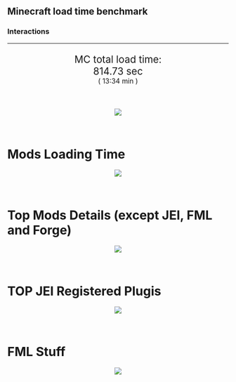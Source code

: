 ## Minecraft load time benchmark

### Interactions

---

<p align="center" style="font-size:160%;">
MC total load time:<br>
814.73 sec
<br>
<sup><sub>(
13:34 min
)</sub></sup>
</p>

<br>


<p align="center">
<img src="https://quickchart.io/chart?w=400&h=30&c={%20type:%20'horizontalBar',%20data:%20{%20datasets:%20[%20{label:%20'MODS:',%20data:%20[508.03]},%20{label:%20'FML%20stuff:',%20data:%20[306.70]}%20]%20},%20options:%20{%20scales:%20{%20xAxes:%20[{display:%20false,stacked:%20true}],%20yAxes:%20[{display:%20false,stacked:%20true}],%20},%20elements:%20{rectangle:%20{borderWidth:%202}},%20legend:%20{display:%20false,},%20plugins:%20{datalabels:%20{color:%20'white',formatter:%20(value,%20context)%20=>%20[context.dataset.label,%20value].join('%20')%20}}%20}%20}"/>
</p>

<br>

# Mods Loading Time
<p align="center">
<img src="https://quickchart.io/chart?w=400&h=300&c={%20type:%20'outlabeledPie',%20options:%20{%20cutoutPercentage:%2025,%20plugins:%20{%20legend:%20!1,%20outlabels:%20{%20stretch:%205,%20padding:%201,%20text:%20(v,i)=>[%20v.labels[v.dataIndex],'%20',%20(v.percent*1000|0)/10,%20String.fromCharCode(37)].join('')%20}%20}%20},%20data:%20{...%20`%20436e17%2057.91s%20Had%20Enough%20Items;%203C6315%2034.16s%20Had%20Enough%20Items%20(Plugins);%208f3087%2018.66s%20Forge%20Mod%20Loader;%208f3041%2017.31s%20Tech%20Reborn;%20813e81%2017.16s%20OpenComputers;%20516fa8%2014.73s%20Ender%20IO;%205161a8%2014.46s%20CraftTweaker2;%20219e4b%2013.99s%20Multiblock'd;%20213664%209.94s%20Forestry;%208f304e%209.05s%20Astral%20Sorcery;%20cd922c%208.47s%20NuclearCraft;%208c2ccd%207.93s%20Immersive%20Engineering;%206e176a%206.90s%20Unlimited%20Chisel%20Works;%202caacd%206.39s%20PneumaticCraft:%20Repressurized;%208451a8%206.14s%20LibrarianLib%20Stage%202;%20436e17%205.27s%20Integrated%20Dynamics;%20814a3e%204.87s%20RFTools;%20a87551%204.83s%20Morechids;%20a86e51%204.62s%20Extra%20Utilities%202;%20216364%204.61s%20Xaero's%20Minimap;%207c813e%204.53s%20Thaumcraft;%20444444%20144.05s%2075%20Other%20mods;%20333333%2082.65s%20228%20'Fast'%20mods%20(load%201.0s%20-%200.1s);%20222222%209.41s%20240%20'Instant'%20mods%20(load%20%3C%200.1s)%20`%20.split(';').reduce((a,%20l)%20=>%20{%20l.match(/(\w{6})%20*(\d*\.\d*)s%20(.*)/)%20.slice(1).map((a,%20i)%20=>%20[[String.fromCharCode(35),a].join(''),%20parseFloat(a),%20a][i])%20.forEach((s,%20i)%20=>%20[a.datasets[0].backgroundColor,%20a.datasets[0].data,%20a.labels][i].push(s)%20);%20return%20a%20},%20{%20labels:%20[],%20datasets:%20[{%20backgroundColor:%20[],%20data:%20[],%20borderColor:%20'rgba(22,22,22,0.3)',%20borderWidth:%201%20}]%20})%20}%20}"/>
</p>

<br>

# Top Mods Details (except JEI, FML and Forge)
<p align="center">
<img src="https://quickchart.io/chart?w=400&h=450&c={%20options:%20{%20scales:%20{%20xAxes:%20[{stacked:%20true}],%20yAxes:%20[{stacked:%20true}],%20},%20plugins:%20{%20datalabels:%20{%20anchor:%20'end',%20align:%20'top',%20color:%20'white',%20backgroundColor:%20'rgba(46,%20140,%20171,%200.6)',%20borderColor:%20'rgba(41,%20168,%20194,%201.0)',%20borderWidth:%200.5,%20borderRadius:%203,%20padding:%200,%20font:%20{size:10},%20formatter:%20(v,ctx)%20=>%20ctx.datasetIndex!=ctx.chart.data.datasets.length-1%20?%20null%20:%20[((ctx.chart.data.datasets.reduce((a,b)=>a-%20-b.data[ctx.dataIndex],0)*10)|0)/10,'s'].join('')%20},%20colorschemes:%20{%20scheme:%20'office.Damask6'%20}%20}%20},%20type:%20'bar',%20data:%20{...(()%20=>%20{%20let%20a%20=%20{%20labels:%20[],%20datasets:%20[]%20};%20`%201:%20Construction;%202:%20Loading%20Resources;%203:%20PreInitialization;%204:%20Initialization;%205:%20InterModComms$IMC;%206:%20PostInitialization;%207:%20LoadComplete;%208:%20ModIdMapping%20`%20.split(';')%20.map(l%20=>%20l.match(/\d:%20(.*)/).slice(1))%20.forEach(([name])%20=>%20a.datasets.push({%20label:%20name,%20data:%20[]%20}));%20`%201%202%203%204%205%206%207%208%20;%20Tech%20Reborn%20|%200.15|%200.01|%2010.71|%203.75|%200.00|%202.69|%200.00|%200.00;%20OpenComputers%20|%200.35|%200.02|%2012.11|%204.36|%200.32|%200.00|%200.00|%200.00;%20Ender%20IO%20|%202.62|%200.01|%205.27|%200.93|%204.38|%200.63|%200.00|%200.88;%20CraftTweaker2%20|%201.24|%200.01|%208.54|%200.01|%200.00|%204.66|%200.00|%200.00;%20Multiblock'd%20|%200.11|%200.00|%209.52|%200.35|%200.00|%204.00|%200.01|%200.00;%20Forestry%20|%201.02|%200.02|%206.14|%202.37|%200.01|%200.39|%200.00|%200.00;%20Astral%20Sorcery%20|%200.28|%200.01|%205.37|%202.26|%200.00|%201.12|%200.00|%200.00;%20NuclearCraft%20|%201.79|%200.01|%205.07|%201.11|%200.00|%200.39|%200.00|%200.11;%20Immersive%20Engineering%20|%201.35|%200.01|%201.79|%201.64|%200.00|%203.14|%200.00|%200.00;%20Unlimited%20Chisel%20Works%20|%200.07|%200.00|%206.78|%200.05|%200.00|%200.00|%200.00|%200.00;%20PneumaticCraft:%20Repressurized%20|%201.03|%200.01|%202.19|%201.45|%200.00|%201.72|%200.00|%200.00;%20LibrarianLib%20Stage%202%20|%200.01|%200.05|%205.91|%200.13|%200.00|%200.04|%200.00|%200.00%20`%20.split(';').slice(1)%20.map(l%20=>%20l.split('|').map(s%20=>%20s.trim()))%20.forEach(([name,%20...arr],%20i)%20=>%20{%20a.labels.push(name);%20arr.forEach((v,%20j)%20=>%20a.datasets[j].data[i]%20=%20v)%20});%20return%20a%20})()}%20}"/>
</p>

<br>

# TOP JEI Registered Plugis
<p align="center">
<img src="https://quickchart.io/chart?w=700&c={%20options:%20{%20elements:%20{%20rectangle:%20{%20borderWidth:%201%20}%20},%20legend:%20false%20},%20type:%20'horizontalBar',%20data:%20{...(()%20=>%20{%20let%20a%20=%20{%20labels:%20[],%20datasets:%20[{%20backgroundColor:%20'rgba(0,%2099,%20132,%200.5)',%20borderColor:%20'rgb(0,%2099,%20132)',%20data:%20[]%20}]%20};%20`%204.49:%20li.cil.oc.integration.jei.ModPluginOpenComputers;%204.16:%20cofh.thermalexpansion.plugins.jei.JEIPluginTE;%203.03:%20jeresources.jei.JEIConfig;%202.99:%20crazypants.enderio.machines.integration.jei.MachinesPlugin;%202.55:%20com.cleanroommc.multiblocked.jei.JeiPlugin;%202.47:%20forestry.factory.recipes.jei.FactoryJeiPlugin;%201.89:%20com.rwtema.extrautils2.crafting.jei.XUJEIPlugin;%200.95:%20mezz.jei.plugins.vanilla.VanillaPlugin;%200.80:%20com.buuz135.thaumicjei.ThaumcraftJEIPlugin;%200.79:%20com.buuz135.industrial.jei.JEICustomPlugin;%200.75:%20nc.integration.jei.NCJEI;%200.63:%20sblectric.lightningcraft.integration.jei.JEIPlugin;%200.55:%20crazypants.enderio.base.integration.jei.JeiPlugin;%200.42:%20net.bdew.jeibees.BeesJEIPlugin;%200.32:%20wanion.biggercraftingtables.compat.jei.BiggerCraftingTablesJEIPlugin;%207.37:%20Other%20144%20Plugins%20`%20.split(';')%20.map(l%20=>%20l.split(':'))%20.forEach(([time,%20name])%20=>%20{%20a.labels.push(name);%20a.datasets[0].data.push(time)%20})%20;%20return%20a%20})()%20}%20}"/>
</p>

<br>

# FML Stuff
<p align="center">
<img src="https://quickchart.io/chart?w=500&h=400&c={%20options:%20{%20rotation:%20Math.PI,%20cutoutPercentage:%2055,%20plugins:%20{%20legend:%20!1,%20outlabels:%20{%20stretch:%205,%20padding:%201,%20text:%20(v)=>v.labels%20},%20doughnutlabel:%20{%20labels:%20[%20{%20text:%20'FML%20stuff:',%20color:%20'rgba(128,%20128,%20128,%200.5)',%20font:%20{size:%2018}%20},%20{%20text:%20[306.70,'s'].join(''),%20color:%20'rgba(128,%20128,%20128,%201)',%20font:%20{size:%2022}%20}%20]%20},%20}%20},%20type:%20'outlabeledPie',%20data:%20{...(()%20=>%20{%20let%20a%20=%20{%20labels:%20[],%20datasets:%20[{%20backgroundColor:%20[],%20data:%20[],%20borderColor:%20'rgba(22,22,22,0.3)',%20borderWidth:%202%20}]%20};%20`%20993A00%205.75s%20Loading%20sounds;%20994400%205.83s%20Loading%20Resource%20-%20SoundHandler;%20994F00%203.56s%20Applying%20remove%20recipe%20actions;%20995900%200.06s%20Applying%20remove%20furnace%20recipe%20actions;%20996300%200.99s%20Indexing%20ingredients;%20996D00%2013.91s%20Indexing%20ingredients;%20444444%20276.61s%20Other%20`%20.split(';')%20.map(l%20=>%20l.match(/(\w{6})%20*(\d*\.\d*)s%20(.*)/))%20.forEach(([,%20col,%20time,%20name])%20=>%20{%20a.labels.push([name,%20'%20',%20time,%20's'].join(''));%20a.datasets[0].data.push(parseFloat(time));%20a.datasets[0].backgroundColor.push([String.fromCharCode(35),%20col].join(''))%20})%20;%20return%20a%20})()}%20}"/>
</p>

<br>

